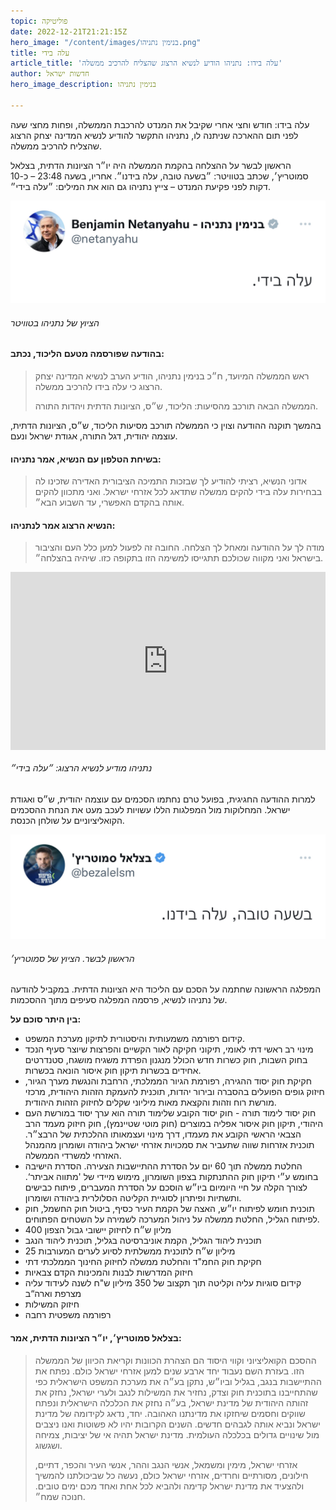 ```yaml
---
topic: פוליטיקה
date: 2022-12-21T21:21:15Z
hero_image: "/content/images/בנימין נתניהו.png"
title: עלה בידי
article_title: 'עלה בידו: נתניהו הודיע לנשיא הרצוג שהצליח להרכיב ממשלה'
author: חדשות ישראל
hero_image_description: בנימין נתניהו

---
```

עלה בידו: חודש וחצי אחרי שקיבל את המנדט להרכבת הממשלה, ופחות מחצי שעה לפני תום ההארכה שניתנה לו, נתניהו התקשר להודיע לנשיא המדינה יצחק הרצוג שהצליח להרכיב ממשלה.

הראשון לבשר על ההצלחה בהקמת הממשלה היה יו״ר הציונות הדתית, בצלאל סמוטריץ׳, שכתב בטוויטר: ״בשעה טובה, עלה בידנו״. אחריו, בשעה 23:48 – כ-10 דקות לפני פקיעת המנדט – צייץ נתניהו גם הוא את המילים: ״עלה בידי״.

![](/content/images/img_6718.jpg)

###### הציוץ של נתניהו בטוויטר

#### בהודעה שפורסמה מטעם הליכוד, נכתב:

> ראש הממשלה המיועד, ח״כ בנימין נתניהו, הודיע הערב לנשיא המדינה יצחק הרצוג כי עלה בידו להרכיב ממשלה.
>
> הממשלה הבאה תורכב מהסיעות: הליכוד, ש״ס, הציונות הדתית ויהדות התורה.

בהמשך תוקנה ההודעה וצוין כי הממשלה תורכב מסיעות הליכוד, ש״ס, הציונות הדתית, עוצמה יהודית, דגל התורה, אגודת ישראל ונעם.

#### בשיחת הטלפון עם הנשיא, אמר נתניהו:

> אדוני הנשיא, רציתי להודיע לך שבזכות התמיכה הציבורית האדירה שזכינו לה בבחירות עלה בידי להקים ממשלה שתדאג לכל אזרחי ישראל. ואני מתכוון להקים אותה בהקדם האפשרי, עד השבוע הבא״.

#### הנשיא הרצוג אמר לנתניהו:

> מודה לך על ההודעה ומאחל לך הצלחה. החובה זה לפעול למען כלל העם והציבור בישראל ואני מקווה שכולכם תתגייסו למשימה הזו בתקופה כזו. שיהיה בהצלחה״.

<div style="padding:56.6% 0 0 0;position:relative;"><iframe src="https://player.vimeo.com/video/783449734?h=31b9d2b800&amp;badge=0&amp;autopause=0&amp;player_id=0&amp;app_id=58479" frameborder="0" allow="autoplay; fullscreen; picture-in-picture" allowfullscreen style="position:absolute;top:0;left:0;width:100%;height:100%;" title="נתניהו הודיע להרצוג: ״עלה בידי״"></iframe></div><script src="https://player.vimeo.com/api/player.js"></script>

###### נתניהו מודיע לנשיא הרצוג: ״עלה בידי״

למרות ההודעה החגיגית, בפועל טרם נחתמו הסכמים עם עוצמה יהודית, ש״ס ואגודת ישראל. המחלוקות מול המפלגות הללו עשויות לעכב מעט את הנחת ההסכמים הקואליציוניים על שולחן הכנסת.

![](/content/images/img_6717.jpg)

###### הראשון לבשר. הציוץ של סמוטריץ׳

המפלגה הראשונה שחתמה על הסכם עם הליכוד היא הציונות הדתית. במקביל להודעה של נתניהו לנשיא, פרסמה המפלגה סעיפים מתוך ההסכמות.

**בין היתר סוכם על:**

* קידום רפורמה משמעותית והיסטורית לתיקון מערכת המשפט.
* מינוי רב ראשי דתי לאומי, תיקוני חקיקה לאור הקשיים והפרצות שיוצר סעיף הנכד בחוק השבות, חוק כשרות חדש הכולל מנגנון הפרדת משגיח מושגח, סטנדרטים אחידים בכשרות תיקון חוק איסור הונאה בכשרות.
* חקיקת חוק יסוד ההגירה, רפורמת הגיור הממלכתי, הרחבת והנגשת מערך הגיור, חיזוק גופים הפועלים בהסברה ובירור יהדות, תוכנית להעמקת הזהות היהודית, מרכזי מורשת רוח וזהות והקצאת מאות מיליוני שקלים לחיזוק הזהות היהודית.
* חוק יסוד לימוד תורה - חוק יסוד הקובע שלימוד תורה הוא ערך יסוד במורשת העם היהודי, תיקון חוק איסור אפליה במוצרים (חוק מוטי שטיינמץ), חוק חיזוק מעמד הרב הצבאי הראשי הקובע את מעמדו, דרך מינוי ועצמאותו ההלכתית של הרבצ״ר. תוכנית אזרחות שווה שתעביר את סמכויות אזרחי ישראל ביהודה ושומרון מהמנהל האזרחי למשרדי הממשלה.
* החלטת ממשלה תוך 60 יום על הסדרת ההתיישבות הצעירה. הסדרת הישיבה בחומש ע״י תיקון חוק ההתנתקות בצפון השומרון, מימוש מיידי של 'מתווה אביתר‘. לצורך הקלה על חיי היומיום ביו״ש הוסכם על הסדרת המעברים, פיתוח כבישים ותשתיות ופיתרון לסוגיית הקליטה הסלולרית ביהודה ושומרון.
* תוכנית חומש לפיתוח יו״ש, האצה של הקמת העיר כסיף, ביטול חוק החשמל, חוק לפיתוח הגליל, החלטת ממשלה על ניהול המערכה לשמירה על השטחים הפתוחים.
* 400 מליון ש״ח לחיזוק יישובי גבול הצפון
* תוכנית ליהוד הגליל, הקמת אוניברסיטה בגליל, תוכנית ליהוד הנגב
* 25 מיליון ש״ח לתוכנית ממשלתית לסיוע לערים המעורבות
* חקיקת חוק החמ"ד והחלטת ממשלה לחיזוק החינוך הממלכתי דתי
* חיזוק המדרשות לבנות והמכינות הקדם צבאיות
* קידום סוגיות עליה וקליטה תוך תקצוב של 350 מיליון ש"ח לשנה לעידוד עליה מצרפת וארה“ב
* חיזוק המשילות
* רפורמה משפטית רחבה

#### בצלאל סמוטריץ׳, יו״ר הציונות הדתית, אמר:

> ההסכם הקואליציוני וקווי היסוד הם הצהרת הכוונות וקריאת הכיוון של הממשלה הזו. בעזרת השם נעבוד יחד ארבע שנים למען אזרחי ישראל כולם. נפתח את ההתיישבות בנגב, בגליל וביו״ש, נתקן בע״ה את מערכת המשפט הישראלית כפי שהתחייבנו בתוכנית חוק וצדק, נחזיר את המשילות לנגב ולערי ישראל, נחזק את זהותה היהודית של מדינת ישראל, בע״ה נחזק את הכלכלה הישראלית ונפתח שווקים וחסמים שיחזקו את מדינתנו האהובה. יחד, נדאג לקידומה של מדינת ישראל ונביא אותה לגבהים חדשים. השנים הקרובות יהיו לא פשוטות ואנו ניצבים מול שינויים גדולים בכלכלה העולמית. מדינת ישראל תהיה אי של יציבות, צמיחה ושגשוג.
>
> אזרחי ישראל, מימין ומשמאל, אנשי הנגב וההר, אנשי העיר והכפר, דתיים, חילונים, מסורתיים וחרדים, אזרחי ישראל כולם, נעשה כל שביכולתנו להמשיך ולהצעיד את מדינת ישראל קדימה ולהביא לכל אחת ואחד מכם ימים טובים. חנוכה שמח״.